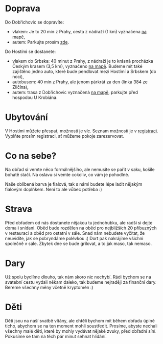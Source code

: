 # Doprava

Do Dobřichovic se dopravíte:
 - vlakem: Je to 20 min z Prahy, cesta z nádraží (1 km) vyznačena <a href="https://drive.google.com/open?id=1JaI7MwUYkx4QFXDBjTwGt7zRSitqprZQ&usp=sharing" target="_blank">na mapě</a>,
 - autem: Parkujte prosím <a href="https://www.google.com/maps/@49.9265943,14.2752967,3a,75y,237.21h,82.98t/data=!3m7!1e1!3m5!1soLjz43xmoga19bxuKs3q3A!2e0!6s%2F%2Fgeo1.ggpht.com%2Fcbk%3Fpanoid%3DoLjz43xmoga19bxuKs3q3A%26output%3Dthumbnail%26cb_client%3Dmaps_sv.tactile.gps%26thumb%3D2%26w%3D203%26h%3D100%26yaw%3D236.34343%26pitch%3D0%26thumbfov%3D100!7i13312!8i6656" target="_blank">zde</a>. 

Do Hostími se dostanete:
 - vlakem do Srbska: 40 minut z Prahy, z nádraží je to krásná procházka Českým krasem (3,5 km), vyznačeno <a href="https://drive.google.com/open?id=1JaI7MwUYkx4QFXDBjTwGt7zRSitqprZQ&usp=sharing" target="_blank">na mapě</a>. Budeme mít také zajištěno jedno auto, které bude pendlovat mezi Hostímí a Srbskem (do noci),
 - autobusem: 40 min z Prahy, ale jenom párkrát za den (linka 384 ze Zličína),
 - autem: trasa z Dobřichovic vyznačená <a href="https://drive.google.com/open?id=1JaI7MwUYkx4QFXDBjTwGt7zRSitqprZQ&usp=sharing" target="_blank">na mapě</a>, parkujte před hospodou U Krobiána.

# Ubytování

V Hostími můžete přespat, možností je víc. Seznam možností je v <a href="https://docs.google.com/forms/d/e/1FAIpQLSdbxmrXbRi36ecU4XsamYie2bFquFw-GankxrnCPdJTNU0lTA/viewform?usp=sf_link" target="_blank">registraci</a>. Vyplňte prosím registraci, ať můžeme pokoje zarezervovat.

# Co na sebe?

Na obřad si vemte něco formálnějšího, ale nemusíte se pařit v saku, košile bohatě stačí. Na oslavu si vemte cokoliv, co vám je pohodlné. 

Naše oblíbená barva je fialová, tak s námi budete lépe ladit nějakým fialovým doplňkem. Není to ale vůbec potřeba :)

# Strava

Před obřadem od nás dostanete nějakou tu jednohubku, ale radši si dejte doma i snídani. Oběd bude rozdělen na oběd pro nejbližších 20 příbuzných v restauraci a oběd pro ostatní v sále. Snad nám nebudete vyčítat, že neuvidíte, jak se pobryndáme polévkou :) Dort pak nakrájíme všichni společně v sále.
Zbytek dne se bude grilovat, a to jak maso, tak nemaso.

# Dary

Už spolu bydlíme dlouho, tak nám skoro nic nechybí. Rádi bychom se na svatební cestu vydali někam daleko, tak budeme nejraději za finanční dary. Bereme všechny měny včetně kryptoměn :)

# Děti

Děti jsou na naší svatbě vítány, ale chtěli bychom mít během obřadu úplné ticho, abychom se na ten moment mohli soustředit. Prosíme, abyste nechali všechny malé děti, které by mohly vydávat nějaké zvuky, před obřadní síní. Pokusíme se tam na těch pár minut sehnat hlídání.
